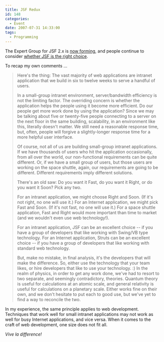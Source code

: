 ```yaml
---
title: JSF Redux
id: 148
categories:
  - Event
date: 2007-07-31 14:33:00
tags:
  - Programming
---
```


The Expert Group for JSF 2.x is [now forming](http://www.jcp.org/en/jsr/detail?id=314), and people continue to consider [whether JSF is the right choice](http://www.nabble.com/Is-Struts-still-a-better-choice-over-JSF-as-on-today---tf4148557.html).

To recap my own comments ...
> Here's the thing: The vast majority of web applications are intranet application that we build in six to twelve weeks to serve a handful of users.
> 
> In a small-group intranet environment, server/bandwidth efficiency is not the limiting factor. The overriding concern is whether the application helps the people using it become more efficient. Do our people get more work done by using the application? Since we may be talking about five or twenty-five people connecting to a server on the next floor in the same building, scalability, in an environment like this, literally doesn't matter. We still need a reasonable response time, but, often, people will forgive a slightly-longer response time for a more helpful user interface.
> 
> Of course, not all of us are building small-group intranet applications. If we have thousands of users who hit the application occasionally, from all over the world, our non-functional requirements can be quite different. Or, if we have a small group of users, but those users are working on the space shuttle, again, our requirements are going to be different. Different requirements imply different solutions.
> 
> There's an old saw: Do you want it Fast, do you want it Right, or do you want it Soon? Pick any two.
> 
> For an intranet application, we might choose Right and Soon. (If it's not right, no one will use it.) For an Internet application, we might pick Fast and Soon. (If it's not fast, no one will use it.) For a space shuttle application, Fast and Right would more important than time to market (and we wouldn't even use web technology!).
> 
> For an intranet application, JSF can be an excellent choice -- if you have a group of developers that like working with Swing/VB type technology. For an Internet application, Struts can be an excellent choice -- if you have a group of developers that like working with standard web technology.
> 
> But, make no mistake, in final analysis, it's the developers that will make the difference. So, either use the technology that your team likes, or hire developers that like to use your technology. :)
In the realm of physics, in order to get any work done, we've had to resort to two separate, and seemingly contradictory, theories. Quantum theory is useful for calculations at an atomic scale, and general relativity is useful for calculations on a planetary scale. Either works fine on their own, and we don't hesitate to put each to good use, but we've yet to find a way to reconcile the two.

In my experience, the same principle applies to web development. Techniques that work well for small intranet applications may not work as well for busy Internet applications, and vice versa. When it comes to the craft of web development, one size does not fit all.

_Vive la difference!_